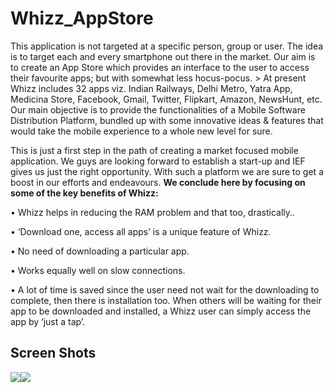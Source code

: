 # Whizz_AppStore

This application is not targeted at a specific person, group or user. The idea is to target each and every smartphone out there in the market. Our aim is to create an App Store which provides an interface to the user to access their favourite apps; but with somewhat less hocus-pocus. > At present Whizz includes 32 apps viz. Indian Railways, Delhi Metro, Yatra App, Medicina Store, Facebook, Gmail, Twitter, Flipkart, Amazon, NewsHunt, etc. Our main objective is to provide the functionalities of a Mobile Software Distribution Platform, bundled up with some innovative ideas & features that would take the mobile experience to a whole new level for sure. 

This is just a first step in the path of creating a market focused mobile application. We guys are looking forward to establish a start-up and IEF gives us just the right opportunity. With such a platform we are sure to get a boost in our efforts and endeavours.
**We conclude here by focusing on some of the key benefits of Whizz:**

• Whizz helps in reducing the RAM problem and that too, drastically..

• ‘Download one, access all apps’ is a unique feature of Whizz.

• No need of downloading a particular app.

• Works equally well on slow connections.

• A lot of time is saved since the user need not wait for the downloading to complete, then there is installation too. When others will be waiting for their app to be downloaded and installed, a Whizz user can simply access the app by ‘just a tap’.

## Screen Shots
![](http://i.imgur.com/6NsnKur.png)![](http://i.imgur.com/d0vK4px.png)

